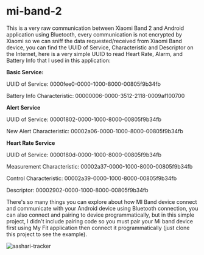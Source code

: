 # mi-band-2
This is a very raw communication between Xiaomi Band 2 and Android application using Bluetooth, every communication is not encrypted by Xiaomi so we can sniff the data requested/received from Xiaomi Band device, you can find the UUID of Service, Characteristic and Descriptor on the Internet, here is a very simple UUID to read Heart Rate, Alarm, and Battery Info that I used in this application:

**Basic Service:** 

UUID of Service: 0000fee0-0000-1000-8000-00805f9b34fb

Battery Info Characteristic: 00000006-0000-3512-2118-0009af100700

**Alert Service** 

UUID of Service: 00001802-0000-1000-8000-00805f9b34fb

New Alert Characteristic: 00002a06-0000-1000-8000-00805f9b34fb
 
**Heart Rate Service**

UUID of Service: 0000180d-0000-1000-8000-00805f9b34fb

Measurement Characteristic: 00002a37-0000-1000-8000-00805f9b34fb

Control Characteristic: 00002a39-0000-1000-8000-00805f9b34fb

Descriptor: 00002902-0000-1000-8000-00805f9b34fb

There's so many things you can explore about how MI Band device connect and communicate with your Android device using Bluetooth connection, you can also connect and pairing to device programmatically, but in this simple project, I didn't include pairing code so you must pair your Mi band device first using My Fit application then connect it programmatically (just clone this project to see the example).

![aashari-tracker](https://code.aashari.id/api/v1/collect)
